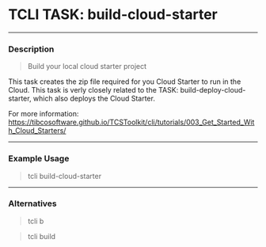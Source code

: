 # TCLI TASK: build-cloud-starter

---
### Description

> Build your local cloud starter project

This task creates the zip file required for you Cloud Starter to run in the Cloud. This task is verly closely related to the TASK: build-deploy-cloud-starter, which also deploys the Cloud Starter.

For more information: https://tibcosoftware.github.io/TCSToolkit/cli/tutorials/003_Get_Started_With_Cloud_Starters/

---
### Example Usage
> tcli build-cloud-starter

---
### Alternatives
> tcli b

> tcli build


